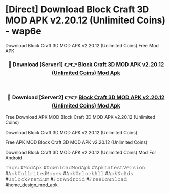 # [Direct] Download Block Craft 3D MOD APK v2.20.12 (Unlimited Coins) - wap6e
Download Block Craft 3D MOD APK v2.20.12 (Unlimited Coins) Free Mod APK

<div align="center">
<h3>🔴 Download [Server1] 👉👉 <a href="https://apk-comot.site?title=Block_Craft_3D_MOD_APK_v2.20.12_(Unlimited_Coins)">Block Craft 3D MOD APK v2.20.12 (Unlimited Coins) Mod Apk</a></h3><br>

<h3>🔴 Download [Server2] 👉👉 <a href="https://apk-comot.site?title=Block_Craft_3D_MOD_APK_v2.20.12_(Unlimited_Coins)">Block Craft 3D MOD APK v2.20.12 (Unlimited Coins) Mod Apk</a></h3>
</div>


Free Download APK MOD Block Craft 3D MOD APK v2.20.12 (Unlimited Coins)

Download Block Craft 3D MOD APK v2.20.12 (Unlimited Coins) 

Free APK MOD Block Craft 3D MOD APK v2.20.12 (Unlimited Coins) 

Download Block Craft 3D MOD APK v2.20.12 (Unlimited Coins) Mod For Android

𝚃𝚊𝚐𝚜: #𝙼𝚘𝚍𝙰𝚙𝚔 #𝙳𝚘𝚠𝚗𝚕𝚘𝚊𝚍𝙼𝚘𝚍𝙰𝚙𝚔 #𝙰𝚙𝚔𝙻𝚊𝚝𝚎𝚜𝚝𝚅𝚎𝚛𝚜𝚒𝚘𝚗 #𝙰𝚙𝚔𝚄𝚗𝚕𝚒𝚖𝚒𝚝𝚎𝚍𝙼𝚘𝚗𝚎𝚢 #𝙰𝚙𝚔𝚄𝚗𝚕𝚘𝚌𝚔𝙰𝚕𝚕 #𝙰𝚙𝚔𝙽𝚘𝙰𝚍𝚜 #𝚄𝚗𝚕𝚘𝚌𝚔𝙿𝚛𝚎𝚖𝚒𝚞𝚖 #𝙵𝚘𝚛𝙰𝚗𝚍𝚛𝚘𝚒𝚍 #𝙵𝚛𝚎𝚎𝙳𝚘𝚠𝚗𝚕𝚘𝚊𝚍 #home_design_mod_apk